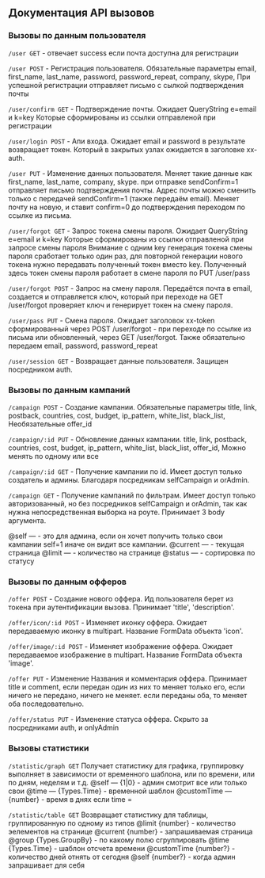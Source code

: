 ## Документация API вызовов

### Вызовы по данным пользователя

`/user GET` - отвечает success если почта доступна для регистрации

`/user POST` - Регистрация пользователя. Обязательные параметры email, first_name, last_name, password, password_repeat, company, skype, При успешной регистрации отправляет письмо с сылкой подтверждения почты

`/user/confirm GET` - Подтверждение почты. Ожидает QueryString e=email и k=key Которые сформированы из ссылки отправленой при регистрации

`/user/login POST` - Апи входа. Ожидает email и password в результате возвращает токен. Который в закрытых узлах ожидается в заголовке xx-auth.

`/user PUT` - Изменение данных пользователя. Меняет такие данные как first_name, last_name, company, skype. при отправке sendConfirm=1 отправляет письмо подтверждения почты. Адрес почты можно сменить только с передачей sendConfirm=1 (также передаём email). Меняет почту на новую, и ставит confirm=0 до подтверждения переходом по ссылке из письма.

`/user/forgot GET` - Запрос токена смены пароля. Ожидает QueryString e=email и k=key Которые сформированы из ссылки отправленой при запросе смены пароля
Внимание с одним key генерация токена смены пароля сработает только один раз, для повторной генерации нового токена нужно передавать полученный токен вместо key. Полученный здесь токен смены пароля работает в смене пароля по PUT /user/pass

`/user/forgot POST` - Запрос на смену пароля. Передаётся почта в email, создается и отправляется ключ, который при переходе на GET /user/forgot проверяет ключ и генерирует токен на смену пароля.

`/user/pass PUT` - Смена пароля. Ожидает заголовок xx-token сформированный через POST /user/forgot - при переходе по ссылке из письма или обновленный, через GET /user/forgot. Также обязательно передаем email, password, password_repeat

`/user/session GET` - Возвращает данные пользователя. Защищен посредником auth.


### Вызовы по данным кампаний

`/campaign POST` - Создание кампании. Обязательные параметры title, link, postback, countries, cost, budget, ip_pattern, white_list, black_list, Необязательные offer_id

`/campaign/:id PUT` - Обновление данных кампании. title, link, postback, countries, cost, budget, ip_pattern, white_list, black_list, offer_id, Можно менять по одному или все

`/campaign/:id GET` - Получение кампании по id. Имеет доступ только создатель и админы. Благодаря посредникам selfCampaign и orAdmin.

`/campaign GET` - Получение кампаний по фильтрам. Имеет доступ только авторизованный, но без посредников selfCampaign и orAdmin, так как нужна непосредственная выборка на роуте. Принимает 3 body аргумента.

@self — - это для админа, если он хочет получить только свои кампании self=1 иначе он видит все кампании.
@current — - текущая страница
@limit — - количество на странице
@status — - сортировка по статусу

### Вызовы по данным офферов

`/offer POST` - Создание нового оффера. Ид пользователя берет из токена при аутентификации вызова. Принимает 'title', 'description'.

`/offer/icon/:id POST` - Изменяет иконку оффера. Ожидает передаваемую иконку в multipart. Название FormData объекта 'icon'.

`/offer/image/:id POST` - Изменяет изображение оффера. Ожидает передаваемое изображение в multipart. Название FormData объекта 'image'.

`/offer PUT` - Изменение Названия и комментария оффера. Принимает title и comment, если передан один из них то меняет только его, если ничего не передано, ничего не меняет. если переданы оба, то меняет оба последовательно.

`/offer/status PUT` - Изменение статуса оффера. Скрыто за посредниками auth, и onlyAdmin

### Вызовы статистики

`/statistic/graph GET` Получает статистику для графика, группировку выполняет в зависимости от временного шаблона, или по времени, или по дням, неделям и т.д.
@self — {1|0} - админ смотрит все или только свои
@time — {Types.Time} - временной шаблон
@customTime — {number} - время в днях если time =

`/statistic/table GET` Возвращает статистику для таблицы, группированную по одному из типов
@limit {number} - количество эелементов на странице
@current {number} - запрашиваемая страница
@group {Types.GroupBy} - по какому полю сгруппировать
@time {Types.Time} - шаблон отсчета времени
@customTime {number?} - количество дней отнять от сегодня
@self {number?} - когда админ запрашивает для себя